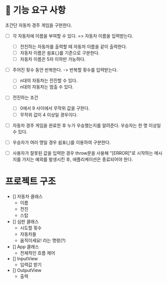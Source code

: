 # 🚀 기능 요구 사항

초간단 자동차 경주 게임을 구현한다.

- [ ] 각 자동차에 이름을 부여할 수 있다. => 자동차 이름을 입력받는다.
  - [ ] 전진하는 자동차를 출력할 때 자동차 이름을 같이 출력한다.
  - [ ] 자동차 이름은 쉼표(,)를 기준으로 구분한다.
  - [ ] 자동차 이름은 5자 이하만 가능하다.
        <br>
- [ ] 주어진 횟수 동안 반복한다. -> 반복할 횟수를 입력받는다.

  - [ ] n대의 자동차는 전진할 수 있다.
  - [ ] n대의 자동차는 멈출 수 있다.
        <br>

- [ ] 전진하는 조건
  - [ ] 0에서 9 사이에서 무작위 값을 구한다.
  - [ ] 무작위 값이 4 이상일 경우이다.
- [ ] 자동차 경주 게임을 완료한 후 누가 우승했는지를 알려준다. 우승자는 한 명 이상일 수 있다.
- [ ] 우승자가 여러 명일 경우 쉼표(,)를 이용하여 구분한다.
- [ ] 사용자가 잘못된 값을 입력한 경우 throw문을 사용해 "[ERROR]"로 시작하는 메시지를 가지는 예외를 발생시킨 후, 애플리케이션은 종료되어야 한다.

# 프로젝트 구조

- [] 자동차 클래스
  - 이름
  - 전진
  - 스탑
- [] 심판 클래스
  - 시도할 횟수
  - 자동차들
  - 움직이세요! 라는 명령(?)
- [] App 클래스
  - 전체적인 흐름 제어
- [] InputView
  - 입력값 받기
- [] OutputView
  - 출력
